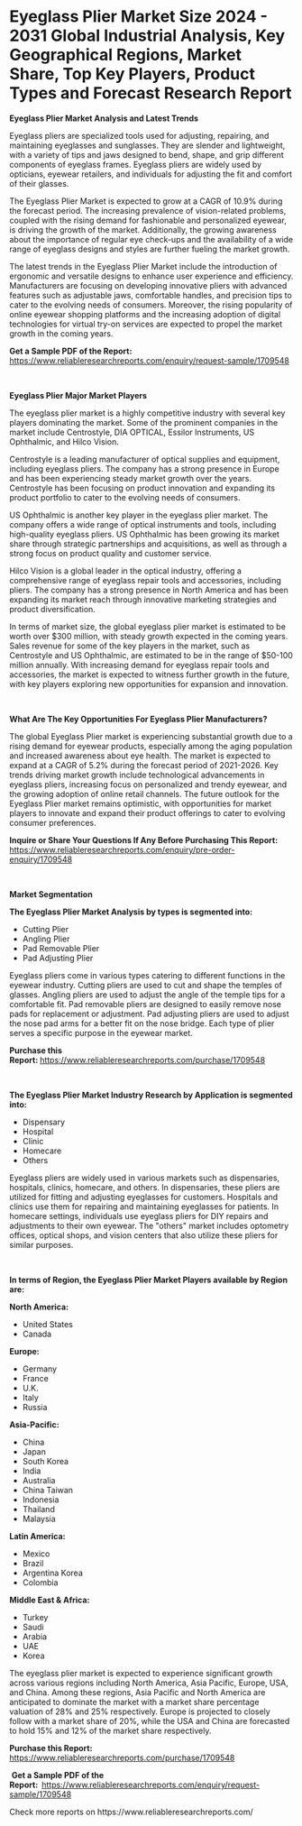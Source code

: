 <p><h1>Eyeglass Plier Market Size 2024 - 2031 Global Industrial Analysis, Key Geographical Regions, Market Share, Top Key Players, Product Types and Forecast Research Report</h1></p><p><strong>Eyeglass Plier Market Analysis and Latest Trends</strong></p>
<p><p>Eyeglass pliers are specialized tools used for adjusting, repairing, and maintaining eyeglasses and sunglasses. They are slender and lightweight, with a variety of tips and jaws designed to bend, shape, and grip different components of eyeglass frames. Eyeglass pliers are widely used by opticians, eyewear retailers, and individuals for adjusting the fit and comfort of their glasses.</p><p>The Eyeglass Plier Market is expected to grow at a CAGR of 10.9% during the forecast period. The increasing prevalence of vision-related problems, coupled with the rising demand for fashionable and personalized eyewear, is driving the growth of the market. Additionally, the growing awareness about the importance of regular eye check-ups and the availability of a wide range of eyeglass designs and styles are further fueling the market growth.</p><p>The latest trends in the Eyeglass Plier Market include the introduction of ergonomic and versatile designs to enhance user experience and efficiency. Manufacturers are focusing on developing innovative pliers with advanced features such as adjustable jaws, comfortable handles, and precision tips to cater to the evolving needs of consumers. Moreover, the rising popularity of online eyewear shopping platforms and the increasing adoption of digital technologies for virtual try-on services are expected to propel the market growth in the coming years.</p></p>
<p><strong>Get a Sample PDF of the Report:&nbsp;</strong> <a href="https://www.reliableresearchreports.com/enquiry/request-sample/1709548">https://www.reliableresearchreports.com/enquiry/request-sample/1709548</a></p>
<p>&nbsp;</p>
<p><strong>Eyeglass Plier Major Market Players</strong></p>
<p><p>The eyeglass plier market is a highly competitive industry with several key players dominating the market. Some of the prominent companies in the market include Centrostyle, DIA OPTICAL, Essilor Instruments, US Ophthalmic, and Hilco Vision.</p><p>Centrostyle is a leading manufacturer of optical supplies and equipment, including eyeglass pliers. The company has a strong presence in Europe and has been experiencing steady market growth over the years. Centrostyle has been focusing on product innovation and expanding its product portfolio to cater to the evolving needs of consumers.</p><p>US Ophthalmic is another key player in the eyeglass plier market. The company offers a wide range of optical instruments and tools, including high-quality eyeglass pliers. US Ophthalmic has been growing its market share through strategic partnerships and acquisitions, as well as through a strong focus on product quality and customer service.</p><p>Hilco Vision is a global leader in the optical industry, offering a comprehensive range of eyeglass repair tools and accessories, including pliers. The company has a strong presence in North America and has been expanding its market reach through innovative marketing strategies and product diversification.</p><p>In terms of market size, the global eyeglass plier market is estimated to be worth over $300 million, with steady growth expected in the coming years. Sales revenue for some of the key players in the market, such as Centrostyle and US Ophthalmic, are estimated to be in the range of $50-100 million annually. With increasing demand for eyeglass repair tools and accessories, the market is expected to witness further growth in the future, with key players exploring new opportunities for expansion and innovation.</p></p>
<p>&nbsp;</p>
<p><strong>What Are The Key Opportunities For Eyeglass Plier Manufacturers?</strong></p>
<p><p>The global Eyeglass Plier market is experiencing substantial growth due to a rising demand for eyewear products, especially among the aging population and increased awareness about eye health. The market is expected to expand at a CAGR of 5.2% during the forecast period of 2021-2026. Key trends driving market growth include technological advancements in eyeglass pliers, increasing focus on personalized and trendy eyewear, and the growing adoption of online retail channels. The future outlook for the Eyeglass Plier market remains optimistic, with opportunities for market players to innovate and expand their product offerings to cater to evolving consumer preferences.</p></p>
<p><strong>Inquire or Share Your Questions If Any Before Purchasing This Report:</strong> <a href="https://www.reliableresearchreports.com/enquiry/pre-order-enquiry/1709548">https://www.reliableresearchreports.com/enquiry/pre-order-enquiry/1709548</a></p>
<p>&nbsp;</p>
<p><strong>Market Segmentation</strong></p>
<p><strong>The Eyeglass Plier Market Analysis by types is segmented into:</strong></p>
<p><ul><li>Cutting Plier</li><li>Angling Plier</li><li>Pad Removable Plier</li><li>Pad Adjusting Plier</li></ul></p>
<p><p>Eyeglass pliers come in various types catering to different functions in the eyewear industry. Cutting pliers are used to cut and shape the temples of glasses. Angling pliers are used to adjust the angle of the temple tips for a comfortable fit. Pad removable pliers are designed to easily remove nose pads for replacement or adjustment. Pad adjusting pliers are used to adjust the nose pad arms for a better fit on the nose bridge. Each type of plier serves a specific purpose in the eyewear market.</p></p>
<p><strong>Purchase this Report:&nbsp;</strong><a href="https://www.reliableresearchreports.com/purchase/1709548">https://www.reliableresearchreports.com/purchase/1709548</a></p>
<p>&nbsp;</p>
<p><strong>The Eyeglass Plier Market Industry Research by Application is segmented into:</strong></p>
<p><ul><li>Dispensary</li><li>Hospital</li><li>Clinic</li><li>Homecare</li><li>Others</li></ul></p>
<p><p>Eyeglass pliers are widely used in various markets such as dispensaries, hospitals, clinics, homecare, and others. In dispensaries, these pliers are utilized for fitting and adjusting eyeglasses for customers. Hospitals and clinics use them for repairing and maintaining eyeglasses for patients. In homecare settings, individuals use eyeglass pliers for DIY repairs and adjustments to their own eyewear. The "others" market includes optometry offices, optical shops, and vision centers that also utilize these pliers for similar purposes.</p></p>
<p>&nbsp;</p>
<p><strong>In terms of Region, the Eyeglass Plier Market Players available by Region are:</strong></p>
<p>
    <p> <strong> North America: </strong>
        <ul>
            <li>United States</li>
            <li>Canada</li>
        </ul>
        </p> 
    <p> <strong> Europe: </strong>
        <ul>
            <li>Germany</li>
            <li>France</li>
            <li>U.K.</li>
            <li>Italy</li>
            <li>Russia</li>
        </ul>
        </p> 
    <p> <strong> Asia-Pacific: </strong>
        <ul>
            <li>China</li>
            <li>Japan</li>
            <li>South Korea</li>
            <li>India</li>
            <li>Australia</li>
            <li>China Taiwan</li>
            <li>Indonesia</li>
            <li>Thailand</li>
            <li>Malaysia</li>
        </ul>
        </p> 
    <p> <strong> Latin America: </strong>
        <ul>
            <li>Mexico</li>
            <li>Brazil</li>
            <li>Argentina Korea</li>
            <li>Colombia</li>
        </ul>
        </p> 
    <p> <strong> Middle East & Africa: </strong>
        <ul>
            <li>Turkey</li>
            <li>Saudi</li>
            <li>Arabia</li>
            <li>UAE</li>
            <li>Korea</li>
        </ul>
    </p>
    </p>
<p><p>The eyeglass plier market is expected to experience significant growth across various regions including North America, Asia Pacific, Europe, USA, and China. Among these regions, Asia Pacific and North America are anticipated to dominate the market with a market share percentage valuation of 28% and 25% respectively. Europe is projected to closely follow with a market share of 20%, while the USA and China are forecasted to hold 15% and 12% of the market share respectively.</p></p>
<p><strong>Purchase this Report: </strong><a href="https://www.reliableresearchreports.com/purchase/1709548">https://www.reliableresearchreports.com/purchase/1709548</a></p>
<p>&nbsp;<strong>Get a Sample PDF of the Report:&nbsp;&nbsp;</strong><a href="https://www.reliableresearchreports.com/enquiry/request-sample/1709548">https://www.reliableresearchreports.com/enquiry/request-sample/1709548</a></p>
<p><strong></strong></p>
<p>Check more reports on https://www.reliableresearchreports.com/</p>